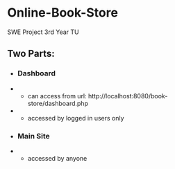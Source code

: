 # Online-Book-Store
SWE Project 3rd Year TU

## Two Parts:
- ### Dashboard
- - can access from url: http://localhost:8080/book-store/dashboard.php
- - accessed by logged in users only

- ### Main Site
- - accessed by anyone
